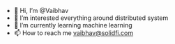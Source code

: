 - 👋 Hi, I’m @Vaibhav
- 👀 I’m interested everything around distributed system
- 🌱 I’m currently learning machine learning
- 📫 How to reach me vaibhav@solidfi.com

<!---
solidvaib/solidvaib is a ✨ special ✨ repository because its `README.md` (this file) appears on your GitHub profile.
You can click the Preview link to take a look at your changes.
--->
